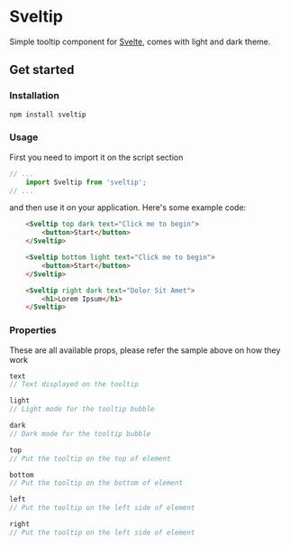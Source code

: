 # Sveltip

Simple tooltip component for [Svelte](https://svelte.dev), comes with light and dark theme.

## Get started

### Installation
```sh
npm install sveltip
```

### Usage
First you need to import it on the script section
```js
// ...
	import Sveltip from 'sveltip';
// ...
```
and then use it on your application. Here's some example code:
```html
    <Sveltip top dark text="Click me to begin">
        <button>Start</button>
    </Sveltip>

    <Sveltip bottom light text="Click me to begin">
        <button>Start</button>
    </Sveltip>

    <Sveltip right dark text="Dolor Sit Amet">
        <h1>Lorem Ipsum</h1>
    </Sveltip>
```

### Properties
These are all available props, please refer the sample above on how they work
```js 
text 
// Text displayed on the tooltip
```
```js
light
// Light mode for the tooltip bubble
```
```js
dark
// Dark mode for the tooltip bubble
```
```js
top
// Put the tooltip on the top of element
```
```js
bottom
// Put the tooltip on the bottom of element
```
```js
left
// Put the tooltip on the left side of element
```
```js
right
// Put the tooltip on the left side of element
```